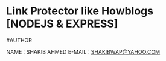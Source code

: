 # Link Protector like Howblogs [NODEJS & EXPRESS]

#AUTHOR

NAME : SHAKIB AHMED
E-MAIL : SHAKIBWAP@YAHOO.COM
